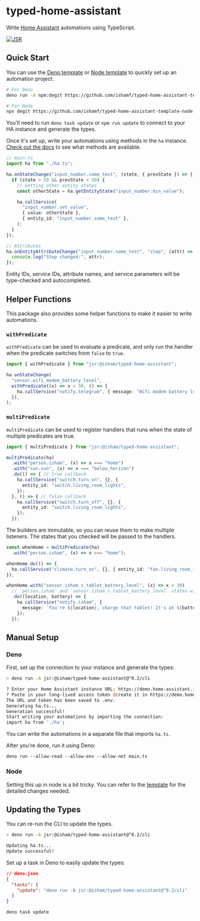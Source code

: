 # typed-home-assistant

Write [Home Assistant](https://www.home-assistant.io/) automations using
TypeScript.

[![JSR](https://jsr.io/badges/@isham/typed-home-assistant)](https://jsr.io/@isham/typed-home-assistant)

## Quick Start

You can use the
[Deno template](https://github.com/ishamf/typed-home-assistant-template-deno) or
[Node template](https://github.com/ishamf/typed-home-assistant-template-node) to
quickly set up an automation project.

```sh
# For Deno
deno run -A npm:degit https://github.com/ishamf/typed-home-assistant-template-deno project-name

# For Node
npx degit https://github.com/ishamf/typed-home-assistant-template-node project-name
```

You'll need to run `deno task update` or `npm run update` to connect to your HA
instance and generate the types.

Once it's set up, write your automations using methods in the `ha` instance.
[Check out the docs](https://jsr.io/@isham/typed-home-assistant/doc/~/Runtime)
to see what methods are available.

```ts
// main.ts
import ha from "./ha.ts";

ha.onStateChange("input_number.some_test", (state, { prevState }) => {
  if (state > 50 && prevState < 50) {
    // Getting other entity states
    const otherState = ha.getEntityState("input_number.min_value");

    ha.callService(
      "input_number.set_value",
      { value: otherState },
      { entity_id: "input_number.some_test" },
    );
  }
});

// Attributes
ha.onEntityAttributeChange("input_number.some_test", "step", (attr) => {
  console.log("Step changed:", attr);
});
```

Entity IDs, service IDs, attribute names, and service parameters will be
type-checked and autocompleted.

## Helper Functions

This package also provides some helper functions to make it easier to write
automations.

### `withPredicate`

`withPredicate` can be used to evaluate a predicate, and only run the handler
when the predicate switches from `false` to `true`.

```ts
import { withPredicate } from "jsr:@isham/typed-home-assistant";

ha.onStateChange(
  "sensor.wifi_modem_battery_level",
  withPredicate((x) => x < 30, () => {
    ha.callService("notify.telegram", { message: "Wifi modem battery low!" });
  }),
);
```

### `multiPredicate`

`multiPredicate` can be used to register handlers that runs when the state of
multiple predicates are true.

```ts
import { multiPredicate } from "jsr:@isham/typed-home-assistant";

multiPredicate(ha)
  .with("person.isham", (x) => x === "home")
  .with("sun.sun", (x) => x === "below_horizon")
  .do(() => { // true callback
    ha.callService("switch.turn_on", {}, {
      entity_id: "switch.living_room_lights",
    });
  }, () => { // false callback
    ha.callService("switch.turn_off", {}, {
      entity_id: "switch.living_room_lights",
    });
  });
```

The builders are immutable, so you can reuse them to make multiple listeners.
The states that you checked will be passed to the handlers.

```ts
const whenHome = multiPredicate(ha)
  .with("person.isham", (x) => x === "home");

whenHome.do(() => {
  ha.callService("climate.turn_on", {}, { entity_id: "fan.living_room_fan" });
});

whenHome.with("sensor.isham_s_tablet_battery_level", (x) => x < 30)
  // `person.isham` and `sensor.isham_s_tablet_battery_level` states will be passed
  .do((location, battery) => {
    ha.callService("notify.isham", {
      message: `You're ${location}, charge that tablet! It's at ${battery}%`,
    });
  });
```

## Manual Setup

### Deno

First, set up the connection to your instance and generate the types:

```sh
> deno run -A jsr:@isham/typed-home-assistant@^0.2/cli

? Enter your Home Assistant instance URL: https://demo.home-assistant.io
? Paste in your long-lived access token (create it in https://demo.home-assistant.io/profile/security > Long-lived access tokens)
The URL and token has been saved to .env.
Generating ha.ts...
Generation successful!
Start writing your automations by importing the connection:
import ha from './ha';
```

You can write the automations in a separate file that imports `ha.ts`.

After you're done, run it using Deno:

```
deno run --allow-read --allow-env --allow-net main.ts
```

### Node

Setting this up in node is a bit tricky. You can refer to the
[template](https://github.com/ishamf/typed-home-assistant-template-node) for the
detailed changes needed.

## Updating the Types

You can re-run the CLI to update the types.

```sh
> deno run -A jsr:@isham/typed-home-assistant@^0.2/cli

Updating ha.ts...
Update successful!
```

Set up a task in Deno to easily update the types:

```json
// deno.json
{
  "tasks": {
    "update": "deno run -A jsr:@isham/typed-home-assistant@^0.2/cli"
  }
}
```

```sh
deno task update
```
